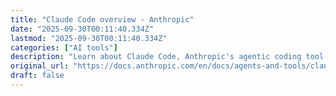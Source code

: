 ```yaml
---
title: "Claude Code overview - Anthropic"
date: "2025-09-30T00:11:40.334Z"
lastmod: "2025-09-30T00:11:40.334Z"
categories: ["AI tools"]
description: "Learn about Claude Code, Anthropic's agentic coding tool that lives in your terminal and helps you turn ideas into code faster than ever before."
original_url: "https://docs.anthropic.com/en/docs/agents-and-tools/claude-code/overview"
draft: false
---
```

